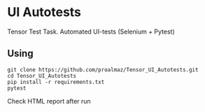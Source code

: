 # UI Autotests
Tensor Test Task. Automated UI-tests (Selenium + Pytest)

## Using
```
git clone https://github.com/proalmaz/Tensor_UI_Autotests.git
cd Tensor_UI_Autotests
pip install -r requirements.txt
pytest
```
Check HTML report after run
